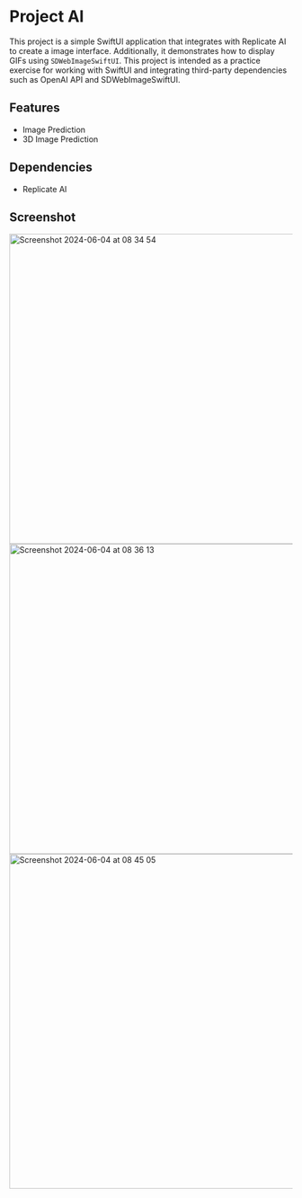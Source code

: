 # Project AI

This project is a simple SwiftUI application that integrates with Replicate AI to create a image interface. Additionally, it demonstrates how to display GIFs using `SDWebImageSwiftUI`. This project is intended as a practice exercise for working with SwiftUI and integrating third-party dependencies such as OpenAI API and SDWebImageSwiftUI.

## Features

- Image Prediction
- 3D Image Prediction

## Dependencies

- Replicate AI

## Screenshot
<img width="552" alt="Screenshot 2024-06-04 at 08 34 54" src="https://github.com/martinusgalih/Project-AI/assets/79133324/1e09dbd1-fea7-48b8-a9c0-427ce842cf97">
<img width="552" alt="Screenshot 2024-06-04 at 08 36 13" src="https://github.com/martinusgalih/Project-AI/assets/79133324/b90974ce-d969-4025-8eb2-83523b587d95">
<img width="596" alt="Screenshot 2024-06-04 at 08 45 05" src="https://github.com/martinusgalih/Project-AI/assets/79133324/70fae33f-c235-4622-9437-e5126622fea0">
